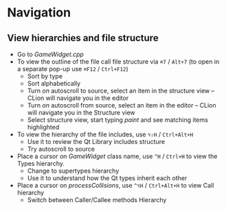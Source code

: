 # Navigation

## View hierarchies and file structure
* Go to _GameWidget.cpp_
* To view the outline of the file call file structure via `⌘7` / `Alt+7` (to open in a separate pop-up use `⌘F12` / `Ctrl+F12`)
    * Sort by type
    * Sort alphabetically
    * Turn _on_ autoscroll to source, select an item in the structure view – CLion will navigate you in the editor
    * Turn _on_ autoscroll from source, select an item in the editor – CLion will navigate you in the Structure view
    * Select structure view, start typing _paint_ and see matching items highlighted
* To view the hierarchy of the file includes, use `⌥⇧H` / `Ctrl+Alt+H`
    * Use it to review the Qt Library includes structure
    * Try autoscroll to source
* Place a cursor on _GameWidget_ class name, use `^H` / `Ctrl+H` to view the Types hierarchy.
    * Change to supertypes hierarchy
    * Use it to understand how the Qt types inherit each other
* Place a cursor on _processCollisions_, use `^⌥H` / `Ctrl+Alt+H` to view Call hierarchy
    * Switch between Caller/Callee methods Hierarchy